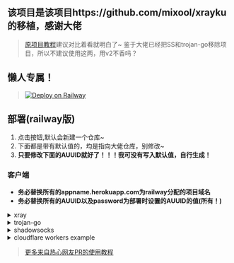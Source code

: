 ## 该项目是该项目https://github.com/mixool/xrayku 的移植，感谢大佬
>[原项目教程](https://github.com/mixool/xrayku)建议对比着看就明白了~
>鉴于大佬已经把SS和trojan-go移除项目，所以不建议使用这两，用v2不香吗？
## 懒人专属！
>[![Deploy on Railway](https://railway.app/button.svg)](https://railway.app/new/template?template=https%3A%2F%2Fgithub.com%2Fwinkxx%2Fxray-railway&envs=CADDYIndexPage%2CCONFIGCADDY%2CCONFIGXRAY%2CParameterSSENCYPT%2CPORT%2CStoreFiles%2CAUUID&CADDYIndexPageDefault=https%3A%2F%2Fraw.githubusercontent.com%2Fcaddyserver%2Fdist%2Fmaster%2Fwelcome%2Findex.html&CONFIGCADDYDefault=https%3A%2F%2Fraw.githubusercontent.com%2Fmixool%2Fxrayku%2Fmaster%2Fetc%2FCaddyfile&CONFIGXRAYDefault=https%3A%2F%2Fraw.githubusercontent.com%2Fmixool%2Fxrayku%2Fmaster%2Fetc%2Fxray.json&ParameterSSENCYPTDefault=chacha20-ietf-poly1305&PORTDefault=6992&StoreFilesDefault=https%3A%2F%2Fraw.githubusercontent.com%2Fmixool%2Fxrayku%2Fmaster%2Fetc%2FStoreFiles&referralCode=dRpUXN)
  
## 部署(railway版)
1. 点击按钮,默认会新建一个仓库~
2. 下面都是带有默认值的，均是指向大佬仓库，别修改~
3. **只要修改下面的AUUID就好了！！！我可没有写入默认值，自行生成！**
  
### 客户端
* **务必替换所有的appname.herokuapp.com为railway分配的项目域名**  
* **务必替换所有的AUUID以及password为部署时设置的AUUID的值(所有！)**  
  
<details>
<summary>xray</summary>

```bash
* 客户端下载：https://github.com/XTLS/Xray-core/releases
* 代理协议：vless 或 vmess
* 地址：appname.herokuapp.com
* 端口：443
* 默认UUID：AUUID
* 加密：none
* 传输协议：ws
* 伪装类型：none
* 路径：/AUUID-vless // 默认vless使用/$uuid-vless，vmess使用/$uuid-vmess
* 底层传输安全：tls
```
</details>
  
<details>
<summary>trojan-go</summary>

```bash
* 客户端下载: https://github.com/p4gefau1t/trojan-go/releases
{
    "run_type": "client",
    "local_addr": "127.0.0.1",
    "local_port": 1080,
    "remote_addr": "appname.herokuapp.com",
    "remote_port": 443,
    "password": [
        "AUUID"
    ],
    "websocket": {
        "enabled": true,
        "path": "/AUUID-trojan",
        "host": "appname.herokuapp.com"
    }
}
```
</details>
  
<details>
<summary>shadowsocks</summary>

```bash
* 客户端下载：https://github.com/shadowsocks/shadowsocks-windows/releases/
* 服务器地址: appname.herokuapp.com
* 端口: 443
* 密码：password
* 加密：chacha20-ietf-poly1305
* 插件程序：xray-plugin_windows_amd64.exe  //需将插件https://github.com/shadowsocks/xray-plugin/releases下载解压后放至shadowsocks同目录
* 插件选项: tls;host=appname.herokuapp.com;path=/AUUID-ss
```
</details>
  
<details>
<summary>cloudflare workers example</summary>

```js
const SingleDay = 'appname.herokuapp.com'
const DoubleDay = 'appname.herokuapp.com'
addEventListener(
    "fetch",event => {
    
        let nd = new Date();
        if (nd.getDate()%2) {
            host = SingleDay
        } else {
            host = DoubleDay
        }
        
        let url=new URL(event.request.url);
        url.hostname=host;
        let request=new Request(url,event.request);
        event. respondWith(
            fetch(request)
        )
    }
)
```
</details>
  
> [更多来自热心网友PR的使用教程](/tutorial)

